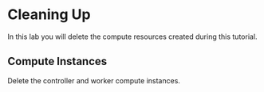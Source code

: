 # Cleaning Up

In this lab you will delete the compute resources created during this tutorial.

## Compute Instances

Delete the controller and worker compute instances.
